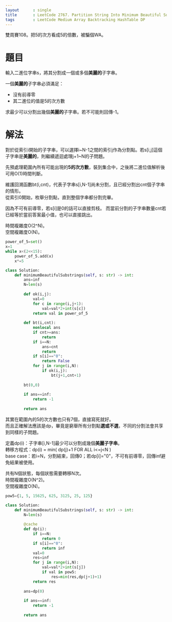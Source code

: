 ```yaml
--- 
layout      : single
title       : LeetCode 2767. Partition String Into Minimum Beautiful Substrings
tags        : LeetCode Medium Array Backtracking HashTable DP
---
```

雙周賽108。把5的次方看成5的倍數，被騙個WA。  

# 題目
輸入二進位字串s，將其分割成一個或多個**美麗的**子字串。  

一個**美麗的**子字串必須滿足：  
- 沒有前導零  
- 其二進位的值是5的次方數  

求最少可以分割出幾個**美麗的**子字串。若不可能則回傳-1。  

# 解法
對於從索引i開始的子字串，可以選擇i\~N-1之間的索引j作為分割點。若s[i,j]這個子字串是**美麗的**，則繼續遞迴處理j+1\~N的子問題。  

先預處理範圍內所有可能出現的**5的次方數**，裝到集合中，之後將二進位值解析後可用O(1)時間判斷。  

維護回溯函數bt(i,cnt)，代表子字串s[i,N-1]尚未分割，且已經分割出cnt個子字串的情形。  
從索引0開始，枚舉分割點，直到整個字串都分割完畢。  

因為不可有前導零，若s[i]是0的話可以直接剪枝。
而當前分割的子字串數量cnt若已經等於當前答案最小值，也可以直接跳出。  

時間複雜度O(2^N)。  
空間複雜度O(N)。  

```python
power_of_5=set()
x=1
while x<(2<<15):
    power_of_5.add(x)
    x*=5

class Solution:
    def minimumBeautifulSubstrings(self, s: str) -> int:
        ans=inf
        N=len(s)
        
        def ok(i,j):
            val=0
            for c in range(i,j+1):
                val=val*2+int(s[c])
            return val in power_of_5
        
        def bt(i,cnt):
            nonlocal ans
            if cnt>=ans:
                return
            if i==N:
                ans=cnt
                return 
            if s[i]=="0":
                return False
            for j in range(i,N):
                if ok(i,j):
                    bt(j+1,cnt+1)
        
        bt(0,0)
        
        if ans==inf:
            return -1
        
        return ans
```

其實在範圍內的5的次方數也只有7個，直接寫死就好。  
而且正確解法應該是dp，畢竟是窮舉所有分割點**選或不選**，不同的分割法會共享到同樣的子問題。  

定義dp(i)：子字串[i,N-1]最少可以分割成幾個**美麗子字串**。  
轉移方程式：dp(i) = min( dp(j)+1 FOR ALL i<=j<N )  
base case：若i=N，分割結束，回傳0；若dp[i]="0"，不可有前導零，回傳inf避免結果被使用。  

共有N個狀態，每個狀態需要轉移N次。  
時間複雜度O(N^2)。  
空間複雜度O(N)。  

```python
pow5={1, 5, 15625, 625, 3125, 25, 125}

class Solution:
    def minimumBeautifulSubstrings(self, s: str) -> int:
        N=len(s)
        
        @cache
        def dp(i):
            if i==N:
                return 0
            if s[i]=="0":
                return inf
            val=0
            res=inf
            for j in range(i,N):
                val=val*2+int(s[j])
                if val in pow5:
                    res=min(res,dp(j+1)+1)
            return res
        
        ans=dp(0)
        
        if ans==inf:
            return -1
            
        return ans
```